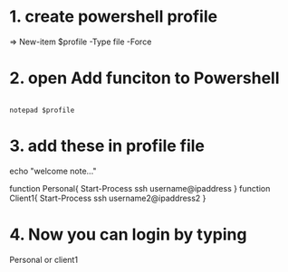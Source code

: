 # 1. create powershell profile

=> New-item $profile -Type file -Force

# 2. open Add funciton to Powershell

<code>
notepad $profile 
</code>

# 3. add these in profile file

echo "welcome note..."

function Personal{
Start-Process ssh username@ipaddress
}
function Client1{
Start-Process ssh username2@ipaddress2
}

# 4. Now you can login by typing

Personal
or
client1
